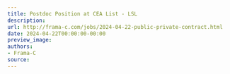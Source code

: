```yaml
---
title: Postdoc Position at CEA List - LSL
description:
url: http://frama-c.com/jobs/2024-04-22-public-private-contract.html
date: 2024-04-22T00:00:00-00:00
preview_image:
authors:
- Frama-C
source:
---
```



